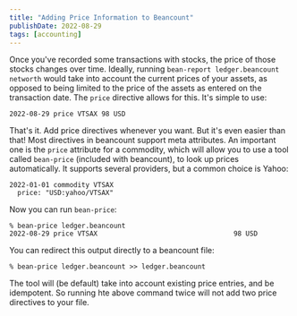 ```yaml
---
title: "Adding Price Information to Beancount"
publishDate: 2022-08-29
tags: [accounting]
---
```


Once you've recorded some transactions with stocks, the price of those stocks changes over time. Ideally, running `bean-report ledger.beancount networth` would take into account the current prices of your assets, as opposed to being limited to the price of the assets as entered on the transaction date. The `price` directive allows for this. It's simple to use:

```
2022-08-29 price VTSAX 98 USD
```

That's it. Add price directives whenever you want. But it's even easier than that! Most directives in beancount support meta attributes. An important one is the `price` attribute for a commodity, which will allow you to use a tool called `bean-price` (included with beancount), to look up prices automatically. It supports several providers, but a common choice is Yahoo:

```
2022-01-01 commodity VTSAX
  price: "USD:yahoo/VTSAX"
```

Now you can run `bean-price`:

```
% bean-price ledger.beancount
2022-08-29 price VTSAX                                  98 USD
```

You can redirect this output directly to a beancount file:

```
% bean-price ledger.beancount >> ledger.beancount
```

The tool will (be default) take into account existing price entries, and be idempotent. So running hte above command twice will not add two price directives to your file.
